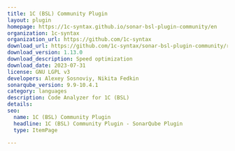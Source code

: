 ```yaml
---
title: 1C (BSL) Community Plugin
layout: plugin
homepage: https://1c-syntax.github.io/sonar-bsl-plugin-community/en
organization: 1c-syntax
organization_url: https://github.com/1c-syntax
download_url: https://github.com/1c-syntax/sonar-bsl-plugin-community/releases/download/v1.13.0/sonar-communitybsl-plugin-1.13.0.jar
download_version: 1.13.0
download_description: Speed optimization
download_date: 2023-07-31
license: GNU LGPL v3
developers: Alexey Sosnoviy, Nikita Fedkin
sonarqube_version: 9.9-10.4.1
category: languages
description: Code Analyzer for 1C (BSL)
details: 
seo:
  name: 1C (BSL) Community Plugin
  headline: 1C (BSL) Community Plugin - SonarQube Plugin
  type: ItemPage

---
```

